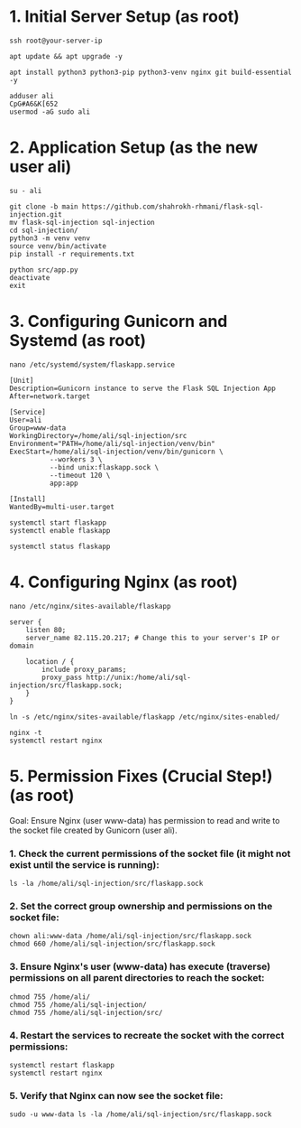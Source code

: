# 1. Initial Server Setup (as root)

```
ssh root@your-server-ip
```
```
apt update && apt upgrade -y
```
```
apt install python3 python3-pip python3-venv nginx git build-essential -y
```
```
adduser ali
CpG#A6&K[652
usermod -aG sudo ali
```

#  2. Application Setup (as the new user ali)

```
su - ali
```
```
git clone -b main https://github.com/shahrokh-rhmani/flask-sql-injection.git
mv flask-sql-injection sql-injection
cd sql-injection/
python3 -m venv venv
source venv/bin/activate
pip install -r requirements.txt
```
```
python src/app.py
deactivate
exit
```

# 3. Configuring Gunicorn and Systemd (as root)

```
nano /etc/systemd/system/flaskapp.service
```
```
[Unit]
Description=Gunicorn instance to serve the Flask SQL Injection App
After=network.target

[Service]
User=ali
Group=www-data
WorkingDirectory=/home/ali/sql-injection/src
Environment="PATH=/home/ali/sql-injection/venv/bin"
ExecStart=/home/ali/sql-injection/venv/bin/gunicorn \
          --workers 3 \
          --bind unix:flaskapp.sock \
          --timeout 120 \
          app:app

[Install]
WantedBy=multi-user.target
```
```
systemctl start flaskapp
systemctl enable flaskapp
```
```
systemctl status flaskapp
```

# 4. Configuring Nginx (as root)

```
nano /etc/nginx/sites-available/flaskapp
```
```
server {
    listen 80;
    server_name 82.115.20.217; # Change this to your server's IP or domain

    location / {
        include proxy_params;
        proxy_pass http://unix:/home/ali/sql-injection/src/flaskapp.sock;
    }
}
```
```
ln -s /etc/nginx/sites-available/flaskapp /etc/nginx/sites-enabled/
```
```
nginx -t
systemctl restart nginx
```

# 5. Permission Fixes (Crucial Step!) (as root)

Goal: Ensure Nginx (user www-data) has permission to read and write to the socket file created by Gunicorn (user ali).

### 1. Check the current permissions of the socket file (it might not exist until the service is running):
```
ls -la /home/ali/sql-injection/src/flaskapp.sock
```

### 2. Set the correct group ownership and permissions on the socket file:
```
chown ali:www-data /home/ali/sql-injection/src/flaskapp.sock
chmod 660 /home/ali/sql-injection/src/flaskapp.sock
```

### 3. Ensure Nginx's user (www-data) has execute (traverse) permissions on all parent directories to reach the socket:
```
chmod 755 /home/ali/
chmod 755 /home/ali/sql-injection/
chmod 755 /home/ali/sql-injection/src/
```

### 4. Restart the services to recreate the socket with the correct permissions:
```
systemctl restart flaskapp
systemctl restart nginx
```

### 5. Verify that Nginx can now see the socket file:
```
sudo -u www-data ls -la /home/ali/sql-injection/src/flaskapp.sock
```
